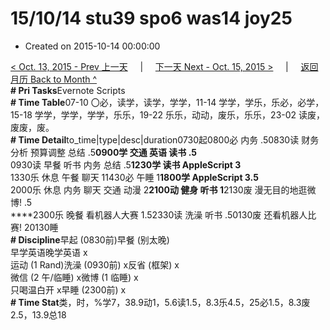 # 15/10/14 stu39 spo6 was14 joy25

* Created on 2015-10-14 00:00:00

[&lt; Oct. 13, 2015 - Prev 上一天](d13.md)     \|     [下一天 Next - Oct. 15, 2015 &gt;](d15.md)     \|     [返回月历 Back to Month ^](index.md)   
**\# Pri Tasks**Evernote Scripts  
**\# Time Table**07-10 〇必，读学，读学，学学，11-14 学学，学乐，乐必，必学，15-18 学学，学学，学学，乐乐，19-22 乐乐，动动，废乐，乐乐，23-02 读废，废废，废。  
**\# Time Detail**to\_time\|type\|desc\|duration0730起0800必 内务 .50830读 财务分析 预算调整 总结 .5**0900学 交通 英语 读书 .5**  
0930读 早餐 听书 内务 总结 .5**1230学 读书 AppleScript 3**  
1330乐 休息 午餐 聊天 11430必 午睡 1**1800学 AppleScript 3.5**  
2000乐 休息 内务 聊天 交通 动漫 2**2100动 健身 听书 1**2130废 漫无目的地逛微博! .5  
****2300乐 晚餐 看机器人大赛 1.52330读 洗澡 听书 .50130废 还看机器人比赛! 20130睡  
**\# Discipline**早起 \(0830前\)早餐 \(别太晚\)  
早学英语晚学英语 x  
运动 \(1 Rand\)洗澡 \(0930前\) x反省 \(框架\) x  
微信 \(2 午/临睡\) x微博 \(1 临睡\) x  
只喝温白开 x早睡 \(2300前\) x  
**\# Time Stat**类，时，%学7，38.9动1，5.6读1.5，8.3乐4.5，25必1.5，8.3废2.5，13.9总18  
  


